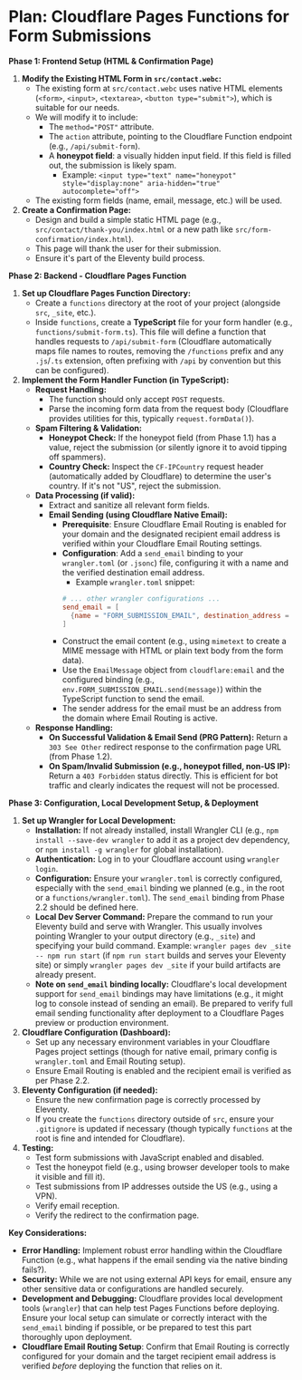 # Plan: Cloudflare Pages Functions for Form Submissions

**Phase 1: Frontend Setup (HTML & Confirmation Page)**

1.  **Modify the Existing HTML Form in `src/contact.webc`:**
    *   The existing form at `src/contact.webc` uses native HTML elements (`<form>`, `<input>`, `<textarea>`, `<button type="submit">`), which is suitable for our needs.
    *   We will modify it to include:
        *   The `method="POST"` attribute.
        *   The `action` attribute, pointing to the Cloudflare Function endpoint (e.g., `/api/submit-form`).
        *   A **honeypot field**: a visually hidden input field. If this field is filled out, the submission is likely spam.
            *   Example: `<input type="text" name="honeypot" style="display:none" aria-hidden="true" autocomplete="off">`
    *   The existing form fields (name, email, message, etc.) will be used.
2.  **Create a Confirmation Page:**
    *   Design and build a simple static HTML page (e.g., `src/contact/thank-you/index.html` or a new path like `src/form-confirmation/index.html`).
    *   This page will thank the user for their submission.
    *   Ensure it's part of the Eleventy build process.

**Phase 2: Backend - Cloudflare Pages Function**

1.  **Set up Cloudflare Pages Function Directory:**
    *   Create a `functions` directory at the root of your project (alongside `src`, `_site`, etc.).
    *   Inside `functions`, create a **TypeScript** file for your form handler (e.g., `functions/submit-form.ts`). This file will define a function that handles requests to `/api/submit-form` (Cloudflare automatically maps file names to routes, removing the `/functions` prefix and any `.js`/`.ts` extension, often prefixing with `/api` by convention but this can be configured).
2.  **Implement the Form Handler Function (in TypeScript):**
    *   **Request Handling:**
        *   The function should only accept `POST` requests.
        *   Parse the incoming form data from the request body (Cloudflare provides utilities for this, typically `request.formData()`).
    *   **Spam Filtering & Validation:**
        *   **Honeypot Check:** If the honeypot field (from Phase 1.1) has a value, reject the submission (or silently ignore it to avoid tipping off spammers).
        *   **Country Check:** Inspect the `CF-IPCountry` request header (automatically added by Cloudflare) to determine the user's country. If it's not "US", reject the submission.
    *   **Data Processing (if valid):**
        *   Extract and sanitize all relevant form fields.
        *   **Email Sending (using Cloudflare Native Email):**
            *   **Prerequisite**: Ensure Cloudflare Email Routing is enabled for your domain and the designated recipient email address is verified within your Cloudflare Email Routing settings.
            *   **Configuration**: Add a `send_email` binding to your `wrangler.toml` (or `.jsonc`) file, configuring it with a name and the verified destination email address.
                *   Example `wrangler.toml` snippet:
                ```toml
                # ... other wrangler configurations ...
                send_email = [
                  {name = "FORM_SUBMISSION_EMAIL", destination_address = "your-verified-recipient@example.com"},
                ]
                ```
            *   Construct the email content (e.g., using `mimetext` to create a MIME message with HTML or plain text body from the form data).
            *   Use the `EmailMessage` object from `cloudflare:email` and the configured binding (e.g., `env.FORM_SUBMISSION_EMAIL.send(message)`) within the TypeScript function to send the email.
            *   The sender address for the email must be an address from the domain where Email Routing is active.
    *   **Response Handling:**
        *   **On Successful Validation & Email Send (PRG Pattern):** Return a `303 See Other` redirect response to the confirmation page URL (from Phase 1.2).
        *   **On Spam/Invalid Submission (e.g., honeypot filled, non-US IP):** Return a `403 Forbidden` status directly. This is efficient for bot traffic and clearly indicates the request will not be processed.

**Phase 3: Configuration, Local Development Setup, & Deployment**

1.  **Set up Wrangler for Local Development:**
    *   **Installation:** If not already installed, install Wrangler CLI (e.g., `npm install --save-dev wrangler` to add it as a project dev dependency, or `npm install -g wrangler` for global installation).
    *   **Authentication:** Log in to your Cloudflare account using `wrangler login`.
    *   **Configuration:** Ensure your `wrangler.toml` is correctly configured, especially with the `send_email` binding we planned (e.g., in the root or a `functions/wrangler.toml`). The `send_email` binding from Phase 2.2 should be defined here.
    *   **Local Dev Server Command:** Prepare the command to run your Eleventy build and serve with Wrangler. This usually involves pointing Wrangler to your output directory (e.g., `_site`) and specifying your build command. Example: `wrangler pages dev _site -- npm run start` (if `npm run start` builds and serves your Eleventy site) or simply `wrangler pages dev _site` if your build artifacts are already present.
    *   **Note on `send_email` binding locally:** Cloudflare's local development support for `send_email` bindings may have limitations (e.g., it might log to console instead of sending an email). Be prepared to verify full email sending functionality after deployment to a Cloudflare Pages preview or production environment.
2.  **Cloudflare Configuration (Dashboard):**
    *   Set up any necessary environment variables in your Cloudflare Pages project settings (though for native email, primary config is `wrangler.toml` and Email Routing setup).
    *   Ensure Email Routing is enabled and the recipient email is verified as per Phase 2.2.
3.  **Eleventy Configuration (if needed):**
    *   Ensure the new confirmation page is correctly processed by Eleventy.
    *   If you create the `functions` directory outside of `src`, ensure your `.gitignore` is updated if necessary (though typically `functions` at the root is fine and intended for Cloudflare).
4.  **Testing:**
    *   Test form submissions with JavaScript enabled and disabled.
    *   Test the honeypot field (e.g., using browser developer tools to make it visible and fill it).
    *   Test submissions from IP addresses outside the US (e.g., using a VPN).
    *   Verify email reception.
    *   Verify the redirect to the confirmation page.

**Key Considerations:**

*   **Error Handling:** Implement robust error handling within the Cloudflare Function (e.g., what happens if the email sending via the native binding fails?).
*   **Security:** While we are not using external API keys for email, ensure any other sensitive data or configurations are handled securely.
*   **Development and Debugging:** Cloudflare provides local development tools (`wrangler`) that can help test Pages Functions before deploying. Ensure your local setup can simulate or correctly interact with the `send_email` binding if possible, or be prepared to test this part thoroughly upon deployment.
*   **Cloudflare Email Routing Setup**: Confirm that Email Routing is correctly configured for your domain and the target recipient email address is verified *before* deploying the function that relies on it.
